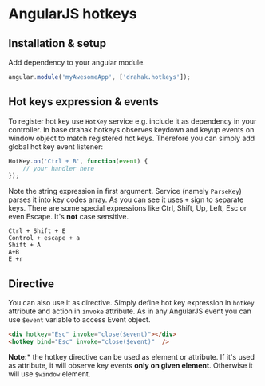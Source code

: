 AngularJS hotkeys
=================

Installation & setup
--------------------
Add dependency to your angular module.

```js
angular.module('myAwesomeApp', ['drahak.hotkeys']);
```

Hot keys expression & events
----------------------------
To register hot key use `HotKey` service e.g. include it as dependency in your controller. In base drahak.hotkeys observes keydown and keyup events on window object to match registered hot keys. Therefore you can simply add global hot key event listener:

```js
HotKey.on('Ctrl + B', function(event) {
    // your handler here
});
```

Note the string expression in first argument. Service (namely `ParseKey`) parses it into key codes array. As you can see it uses `+` sign to separate keys. There are some special expressions like Ctrl, Shift, Up, Left, Esc or even Escape. It's **not** case sensitive.

```
Ctrl + Shift + E
Control + escape + a
Shift + A
A+B
E +r
```

Directive
---------
You can also use it as directive. Simply define hot key expression in `hotkey` attribute and action in `invoke` attribute. As in any AngularJS event you can use `$event` variable to access Event object.

```html
<div hotkey="Esc" invoke="close($event)"></div>
<hotkey bind="Esc" invoke="close($event)"  />
```

**Note:*** the hotkey directive can be used as element or attribute. If it's used as attribute, it will observe key events **only on given element**. Otherwise it will use `$window` element.